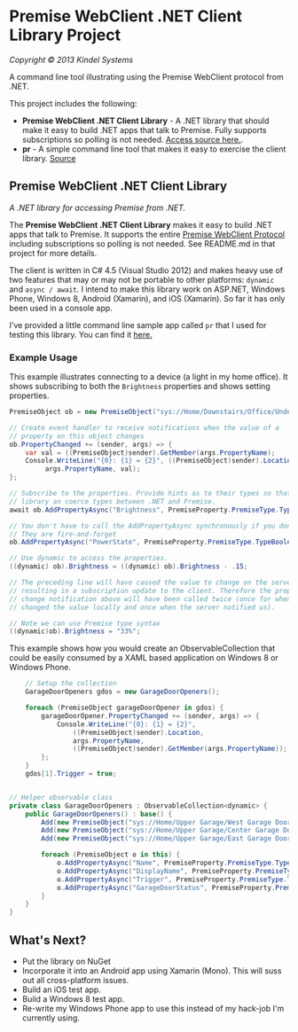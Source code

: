 Premise WebClient .NET Client Library Project
=======
*Copyright © 2013 Kindel Systems*

A command line tool illustrating using the Premise WebClient protocol from .NET.

This project includes the following:

* **Premise WebClient .NET Client Library** - A .NET library that should make it easy to build .NET apps that talk to Premise. Fully supports subscriptions so polling is not needed. [Access source here.](https://github.com/tig/Premise/tree/master/PremiseLib/PremiseLib).
* **pr** - A simple command line tool that makes it easy to exercise the client library. [Source](https://github.com/tig/Premise/tree/master/PremiseLib/pr)

## Premise WebClient .NET Client Library
*A .NET library for accessing Premise from .NET.*

The **Premise WebClient .NET Client Library** makes it easy to build .NET apps that talk to Premise. It supports the entire [Premise WebClient Protocol](https://github.com/tig/Premise/blob/master/Premise%20Protocol%20Docs.md) including subscriptions so polling is not needed. See README.md in that project for more details. 

The client is written in C# 4.5 (Visual Studio 2012) and makes heavy use of two features that may or may not be portable to other platforms: `dynamic` and `async / await`. I intend to make this library work on ASP.NET, Windows Phone, Windows 8, Android (Xamarin), and iOS (Xamarin). So far it has only been used in a console app.

I've provided a little command line sample app called `pr` that I used for testing this library. You can find it [here.](..)

### Example Usage
This example illustrates connecting to a device (a light in my home office). It shows subscribing to both the `Brightness` properties and shows setting properties.

```C#
PremiseObject ob = new PremiseObject("sys://Home/Downstairs/Office/Undercounter");

// Create event handler to receive notifications when the value of a 
// property on this object changes
ob.PropertyChanged += (sender, args) => {
    var val = ((PremiseObject)sender).GetMember(args.PropertyName);
    Console.WriteLine("{0}: {1} = {2}", ((PremiseObject)sender).Location,
         args.PropertyName, val);
};

// Subscribe to the properties. Provide hints as to their types so that the
// library an coerce types between .NET and Premise.
await ob.AddPropertyAsync("Brightness", PremiseProperty.PremiseType.TypePercent, true);

// You don't have to call the AddPropertyAsync synchronously if you don't want. 
// They are fire-and-forget
ob.AddPropertyAsync("PowerState", PremiseProperty.PremiseType.TypeBoolean, true);

// Use dynamic to access the properties.
((dynamic) ob).Brightness = ((dynamic) ob).Brightness - .15;

// The preceding line will have caused the value to change on the server
// resulting in a subscription update to the client. Therefore the property
// change notification above will have been called twice (once for when we
// changed the value locally and once when the server notified us). 

// Note we can use Premise type syntax
((dynamic)ob).Brightness = "33%";
```

This example shows how you would create an ObservableCollection that could be easily consumed by a XAML based application on Windows 8 or Windows Phone.

```C#
    // Setup the collection
	GarageDoorOpeners gdos = new GarageDoorOpeners();

	foreach (PremiseObject garageDoorOpener in gdos) {
	    garageDoorOpener.PropertyChanged += (sender, args) => {
	        Console.WriteLine("{0}: {1} = {2}", 
	            ((PremiseObject)sender).Location, 
	            args.PropertyName, 
	            ((PremiseObject)sender).GetMember(args.PropertyName));
	    };
	}
	gdos[1].Trigger = true;


// Helper observable class
private class GarageDoorOpeners : ObservableCollection<dynamic> {
    public GarageDoorOpeners() : base() {
        Add(new PremiseObject("sys://Home/Upper Garage/West Garage Door"));
        Add(new PremiseObject("sys://Home/Upper Garage/Center Garage Door"));
        Add(new PremiseObject("sys://Home/Upper Garage/East Garage Door"));

        foreach (PremiseObject o in this) {
            o.AddPropertyAsync("Name", PremiseProperty.PremiseType.TypeText);
            o.AddPropertyAsync("DisplayName", PremiseProperty.PremiseType.TypeText);
            o.AddPropertyAsync("Trigger", PremiseProperty.PremiseType.TypeBoolean);
            o.AddPropertyAsync("GarageDoorStatus", PremiseProperty.PremiseType.TypeText, true);
        }
    }
}
```
## What's Next?
* Put the library on NuGet
* Incorporate it into an Android app using Xamarin (Mono). This will suss out all cross-platform issues.
* Build an iOS test app.
* Build a Windows 8 test app.
* Re-write my Windows Phone app to use this instead of my hack-job I'm currently using.


